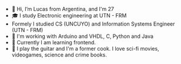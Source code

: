 - 👋 Hi, I’m Lucas from Argentina, and I'm 27
- 🎓 I study Electronic engineering at UTN - FRM
- Formely I studied CS (UNCUYO) and Information Systems Engineer (UTN - FRM)
- 🧠 I'm working with Arduino and VHDL, C, Python and Java
- 👀 Currently I am learning frontend.
- 🎸 I play the guitar and I'm a former cook. I love sci-fi movies, videogames, science and crime books.
